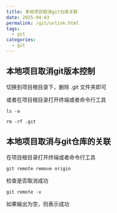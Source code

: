 ```yaml
---
title: 本地项目取消git仓库关联
date: 2025-04-03
permalink: /git/unlink.html
tags:
  - git
categories:
  - git
---
```


## 本地项目取消git版本控制

切换到项目根目录下，删除 .git 文件夹即可

或者在项目根目录打开终端或者命令行工具

```shell
ls -a 

rm -rf .git 
```

## 本地项目取消与git仓库的关联

在项目根目录打开终端或者命令行工具

```shell
git remote remove origin
```
检查是否取消成功

```shell
git remote -v
```
如果输出为空，则表示成功
